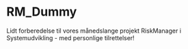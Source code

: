 # RM_Dummy
Lidt forberedelse til vores månedslange projekt RiskManager i Systemudvikling - med personlige tilrettelser!


